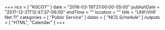 +++
ncs = [ "K0CGY" ]
date = "2018-03-18T21:00:00-05:00"
publishDate = "2017-12-21T12:47:37-06:00"
endTime = ""
location = ""
title = "UHF/VHF Net 11"
categories = [ "Public Service" ]
dates = [ "NCS Schedule" ]
outputs = [ "HTML", "Calendar" ]
+++
